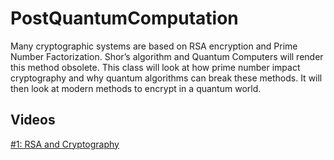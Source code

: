 # PostQuantumComputation
Many cryptographic systems are based on RSA encryption and Prime Number Factorization. Shor’s algorithm and Quantum Computers will render this method obsolete. This class will look at how prime number impact cryptography and why quantum algorithms can break these methods. It will then look at modern methods to encrypt in a quantum world.

## Videos
[#1: RSA and Cryptography](https://1513041.mediaspace.kaltura.com/media/Post+Quantum+Computation+Video+1A+RSA+and+the+Principles+of+Cryptography/1_8f3a9qyx)